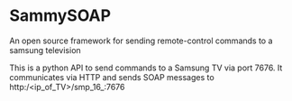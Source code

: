 SammySOAP
=========

An open source framework for sending remote-control commands to a samsung television

This is a python API to send commands to a Samsung TV via port 7676. It communicates via HTTP and sends SOAP messages
to http:/<ip_of_TV>/smp_16_:7676
